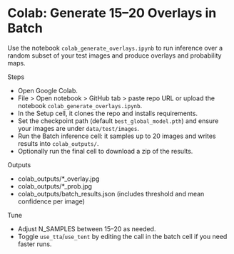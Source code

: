 # Colab: Generate 15–20 Overlays in Batch

Use the notebook `colab_generate_overlays.ipynb` to run inference over a random subset of your test images and produce overlays and probability maps.

Steps
- Open Google Colab.
- File > Open notebook > GitHub tab > paste repo URL or upload the notebook `colab_generate_overlays.ipynb`.
- In the Setup cell, it clones the repo and installs requirements.
- Set the checkpoint path (default `best_global_model.pth`) and ensure your images are under `data/test/images`.
- Run the Batch inference cell: it samples up to 20 images and writes results into `colab_outputs/`.
- Optionally run the final cell to download a zip of the results.

Outputs
- colab_outputs/*_overlay.jpg
- colab_outputs/*_prob.jpg
- colab_outputs/batch_results.json (includes threshold and mean confidence per image)

Tune
- Adjust N_SAMPLES between 15–20 as needed.
- Toggle `use_tta`/`use_tent` by editing the call in the batch cell if you need faster runs.
